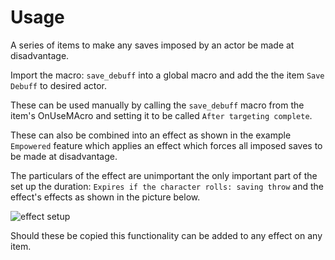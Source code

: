 
# Usage

A series of items to make any saves imposed by an actor be made at disadvantage.


Import the macro: `save_debuff` into a global macro and add the the item `Save Debuff` to desired actor. 

These can be used manually by calling the `save_debuff` macro from the item's OnUseMAcro and setting it to be called `After targeting complete`.

These can also be combined into an effect as shown in the example `Empowered` feature which applies an effect which forces all imposed saves to be made at disadvantage.

The particulars of the effect are unimportant the only important part of the set up the duration: `Expires if the character rolls: saving throw` and the effect's effects as shown in the picture below. 

![effect setup](./effect-setup.png)


Should these be copied this functionality can be added to any effect on any item.

